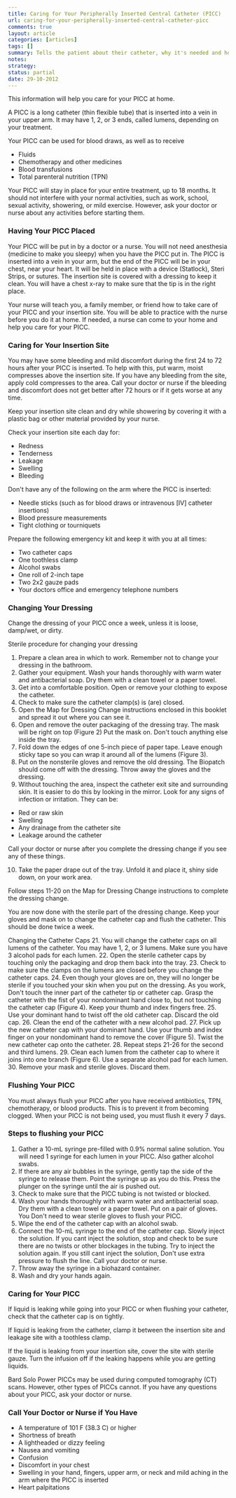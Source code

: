 ```yaml
---
title: Caring for Your Peripherally Inserted Central Catheter (PICC)
url: caring-for-your-peripherally-inserted-central-catheter-picc
comments: true
layout: article
categories: [articles]
tags: []
summary: Tells the patient about their catheter, why it's needed and how its maintained or cleaned; dressing change etc.
notes:
strategy:
status: partial 
date: 29-10-2012
---
```

This information will help you care for your PICC at home.

A PICC is a long catheter (thin flexible tube) that is inserted into a vein in your upper arm. It may have 1, 2, or 3 ends, called lumens, depending on your treatment.     

Your PICC can be used for blood draws, as well as to receive

* Fluids
* Chemotherapy and other medicines 
* Blood transfusions
* Total parenteral nutrition (TPN) 

Your PICC will stay in place for your entire treatment, up to 18 months. It should not interfere with your normal activities, such as work, school, sexual activity, showering, or mild exercise. However, ask your doctor or nurse about any activities before starting them.  

### Having Your PICC Placed
Your PICC will be put in by a doctor or a nurse. You will not need anesthesia (medicine to make you sleepy) when you have the PICC put in. The PICC is inserted into a vein in your arm, but the end of the PICC will be in your chest, near your heart. It will be held in place with a device (Statlock), Steri Strips, or sutures. The insertion site is covered with a dressing to keep it clean. You will have a chest x-ray to make sure that the tip is in the right place.  

Your nurse will teach you, a family member, or friend how to take care of your PICC and your insertion site. You will be able to practice with the nurse before you do it at home. If needed, a nurse can come to your home and help you care for your PICC.

### Caring for Your Insertion Site
You may have some bleeding and mild discomfort during the first 24 to 72 hours after your PICC is inserted. To help with this, put warm, moist compresses above the insertion site. If you have any bleeding from the site, apply cold compresses to the area. Call your doctor or nurse if the bleeding and discomfort does not get better after 72 hours or if it gets worse at any time. 

Keep your insertion site clean and dry while showering by covering it with a plastic bag or other material provided by your nurse.

Check your insertion site each day for:

* Redness 
* Tenderness 
* Leakage
* Swelling
* Bleeding

Don't have any of the following on the arm where the PICC is inserted: 

* Needle sticks (such as for blood draws or intravenous [IV] catheter insertions)
* Blood pressure measurements
* Tight clothing or tourniquets

Prepare the following emergency kit and keep it with you at all times:  

* Two catheter caps
* One toothless clamp
* Alcohol swabs
* One roll of 2-inch tape
* Two 2x2 gauze pads
* Your doctors office and emergency telephone numbers

### Changing Your Dressing

Change the dressing of your PICC once a week, unless it is loose, damp/wet, or dirty. 

Sterile procedure for changing your dressing

1. Prepare a clean area in which to work. Remember not to change your dressing in the bathroom.
2. Gather your equipment. Wash your hands thoroughly with warm water and antibacterial soap. Dry them with a clean towel or a paper towel.
3. Get into a comfortable position. Open or remove your clothing to expose the catheter.
4. Check to make sure the catheter clamp(s) is (are) closed.
5. Open the Map for Dressing Change instructions enclosed in this booklet and spread it out where you can see it.
6. Open and remove the outer packaging of the dressing tray. The mask will be right on top (Figure 2) Put the mask on. Don't  touch anything else inside the
tray.
7. Fold down the edges of one 5-inch piece of paper tape. Leave enough sticky tape so you can wrap it around all of the lumens (Figure 3).
8. Put on the nonsterile gloves and remove the old dressing. The Biopatch should come off with the dressing. Throw away the gloves and the dressing.
9. Without touching the area, inspect the catheter exit site and surrounding skin. It is easier to do this by looking in the mirror. Look for any signs of infection or irritation. They can be:

* Red or raw skin
* Swelling
* Any drainage from the catheter site
* Leakage around the catheter

Call your doctor or nurse after you complete the dressing change if you see any of these things.

10. Take the paper drape out of the tray. Unfold it and place it, shiny side down, on your work area.

Follow steps 11-20 on the Map for Dressing Change instructions to complete the dressing change.

You are now done with the sterile part of the dressing change. Keep your gloves and mask on to change the catheter cap and flush the catheter. This should be done twice a week.

Changing the Catheter Caps
21. You will change the catheter caps on all lumens of the catheter. You may have 1, 2, or 3 lumens. Make sure you have 3 alcohol pads for each lumen.
22. Open the sterile catheter caps by touching only the packaging and drop them back into the tray.
23. Check to make sure the clamps on the lumens are closed before you change the catheter caps.
24. Even though your gloves are on, they will no longer be sterile if you touched your skin when you put on the dressing. As you work, Don't touch the inner part of the catheter tip or catheter cap. Grasp the catheter with the fist of your nondominant hand close to, but not touching the catheter cap (Figure 4). Keep your thumb and index fingers free.
25. Use your dominant hand to twist off the old catheter cap. Discard the old cap.
26. Clean the end of the catheter with a new alcohol pad.
27. Pick up the new catheter cap with your dominant hand. Use your thumb and index finger on your nondominant hand to remove the cover (Figure 5). Twist the new catheter cap onto the catheter.
28. Repeat steps 21-26 for the second and third lumens.
29. Clean each lumen from the catheter cap to where it joins into one branch (Figure 6). Use a separate alcohol pad for each lumen.
30. Remove your mask and sterile gloves. Discard them.

### Flushing Your PICC

You must always flush your PICC after you have received antibiotics, TPN, chemotherapy, or blood products. This is to prevent it from becoming clogged. When your PICC is not being used, you must flush it every 7 days.  

### Steps to flushing your PICC 

1. Gather a 10-mL syringe pre-filled with 0.9% normal saline solution. You will need 1 syringe for each lumen in your PICC. Also gather alcohol swabs.
2. If there are any air bubbles in the syringe, gently tap the side of the syringe to release them. Point the syringe up as you do this. Press the plunger on the syringe until the air is pushed out.
3. Check to make sure that the PICC tubing is not twisted or blocked.
4. Wash your hands thoroughly with warm water and antibacterial soap. Dry them with a clean towel or a paper towel. Put on a pair of gloves. You Don't need to wear sterile gloves to flush your PICC.
5. Wipe the end of the catheter cap with an alcohol swab.  
6. Connect the 10-mL syringe to the end of the catheter cap. Slowly inject the solution. If you cant inject the solution, stop and check to be sure there are no twists or other blockages in the tubing. Try to inject the solution again. If you still cant inject the solution, Don't use extra pressure to flush the line. Call your doctor or nurse.
7. Throw away the syringe in a biohazard container.
8. Wash and dry your hands again. 

### Caring for Your PICC 

If liquid is leaking while going into your PICC or when flushing your catheter, check that the catheter cap is on tightly. 

If liquid is leaking from the catheter, clamp it between the insertion site and leakage site with a toothless clamp. 

If the liquid is leaking from your insertion site, cover the site with sterile gauze. Turn the infusion off if the leaking happens while you are getting liquids.

Bard Solo Power PICCs may be used during computed tomography (CT) scans. However, other types of PICCs cannot. If you have any questions about your PICC, ask your doctor or nurse.

### Call Your Doctor or Nurse if You Have

* A temperature of 101 F (38.3 C) or higher
* Shortness of breath
* A lightheaded or dizzy feeling
* Nausea and vomiting
* Confusion
* Discomfort in your chest
* Swelling in your hand, fingers, upper arm, or neck and mild aching in the arm where the PICC is inserted
* Heart palpitations
